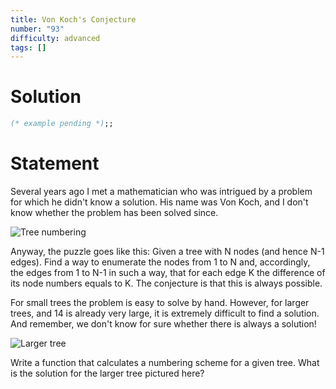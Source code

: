 ```yaml
---
title: Von Koch's Conjecture
number: "93"
difficulty: advanced
tags: []
---
```


# Solution

```ocaml
(* example pending *);;
```

# Statement

Several years ago I met a mathematician who was intrigued by a problem
for which he didn't know a solution. His name was Von Koch, and I don't
know whether the problem has been solved since.

![Tree numbering](/media/problems/von-koch1.gif)

Anyway, the puzzle goes like this: Given a tree with N nodes (and hence
N-1 edges). Find a way to enumerate the nodes from 1 to N and,
accordingly, the edges from 1 to N-1 in such a way, that for each edge K
the difference of its node numbers equals to K. The conjecture is that
this is always possible.

For small trees the problem is easy to solve by hand. However, for
larger trees, and 14 is already very large, it is extremely difficult to
find a solution. And remember, we don't know for sure whether there is
always a solution!

![Larger tree](/media/problems/von-koch2.gif)

Write a function that calculates a numbering scheme for a given tree.
What is the solution for the larger tree pictured here?
